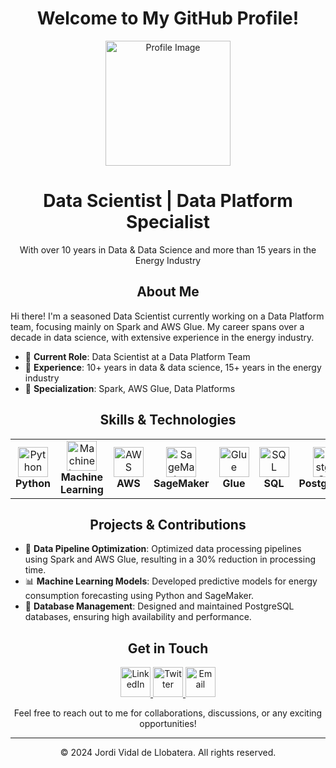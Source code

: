 # <div align="center">Welcome to My GitHub Profile!</div>

<p align="center">
  <img src="https://your-profile-image-url.com" alt="Profile Image" width="200">
</p>

<div align="center">
  <h1>Data Scientist | Data Platform Specialist</h1>
  <p>With over 10 years in Data & Data Science and more than 15 years in the Energy Industry</p>
</div>

## <div align="center">About Me</div>

Hi there! I'm a seasoned Data Scientist currently working on a Data Platform team, focusing mainly on Spark and AWS Glue. My career spans over a decade in data science, with extensive experience in the energy industry.

- 🔭 **Current Role**: Data Scientist at a Data Platform Team
- 🌟 **Experience**: 10+ years in data & data science, 15+ years in the energy industry
- 💼 **Specialization**: Spark, AWS Glue, Data Platforms

## <div align="center">Skills & Technologies</div>

<table align="center">
  <tr>
    <td align="center" width="140">
      <img src="https://img.icons8.com/color/48/000000/python.png" alt="Python" width="48"><br>
      <strong>Python</strong>
    </td>
    <td align="center" width="140">
      <img src="https://img.icons8.com/color/48/000000/machine-learning.png" alt="Machine Learning" width="48"><br>
      <strong>Machine Learning</strong>
    </td>
    <td align="center" width="140">
      <img src="https://img.icons8.com/color/48/000000/amazon-web-services.png" alt="AWS" width="48"><br>
      <strong>AWS</strong>
    </td>
    <td align="center" width="140">
      <img src="https://img.icons8.com/color/48/000000/amazon-s3.png" alt="SageMaker" width="48"><br>
      <strong>SageMaker</strong>
    </td>
    <td align="center" width="140">
      <img src="https://img.icons8.com/color/48/000000/spark.png" alt="Glue" width="48"><br>
      <strong>Glue</strong>
    </td>
    <td align="center" width="140">
      <img src="https://img.icons8.com/color/48/000000/sql.png" alt="SQL" width="48"><br>
      <strong>SQL</strong>
    </td>
    <td align="center" width="140">
      <img src="https://img.icons8.com/color/48/000000/postgreesql.png" alt="PostgreSQL" width="48"><br>
      <strong>PostgreSQL</strong>
    </td>
  </tr>
</table>

## <div align="center">Projects & Contributions</div>

- 🚀 **Data Pipeline Optimization**: Optimized data processing pipelines using Spark and AWS Glue, resulting in a 30% reduction in processing time.
- 📊 **Machine Learning Models**: Developed predictive models for energy consumption forecasting using Python and SageMaker.
- 🔧 **Database Management**: Designed and maintained PostgreSQL databases, ensuring high availability and performance.

## <div align="center">Get in Touch</div>

<p align="center">
  <a href="https://www.linkedin.com/in/your-profile" target="_blank">
    <img src="https://img.icons8.com/color/48/000000/linkedin.png" alt="LinkedIn" width="48">
  </a>
  <a href="https://twitter.com/your-profile" target="_blank">
    <img src="https://img.icons8.com/color/48/000000/twitter.png" alt="Twitter" width="48">
  </a>
  <a href="mailto:your-email@example.com">
    <img src="https://img.icons8.com/color/48/000000/email.png" alt="Email" width="48">
  </a>
</p>

<div align="center">
  <p>Feel free to reach out to me for collaborations, discussions, or any exciting opportunities!</p>
</div>

---

<div align="center">
  <p>&copy; 2024 Jordi Vidal de Llobatera. All rights reserved.</p>
</div>


